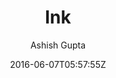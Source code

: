 ---
title: "Ink"
github: https://github.com/thinker3197/ink
demo: http://thinker3197.github.io/ink
author: Ashish Gupta

ssg:
  - Jekyll
cms:
  - No Cms
date: 2016-06-07T05:57:55Z
github_branch: master
description: "A jekyll theme for humans"
---